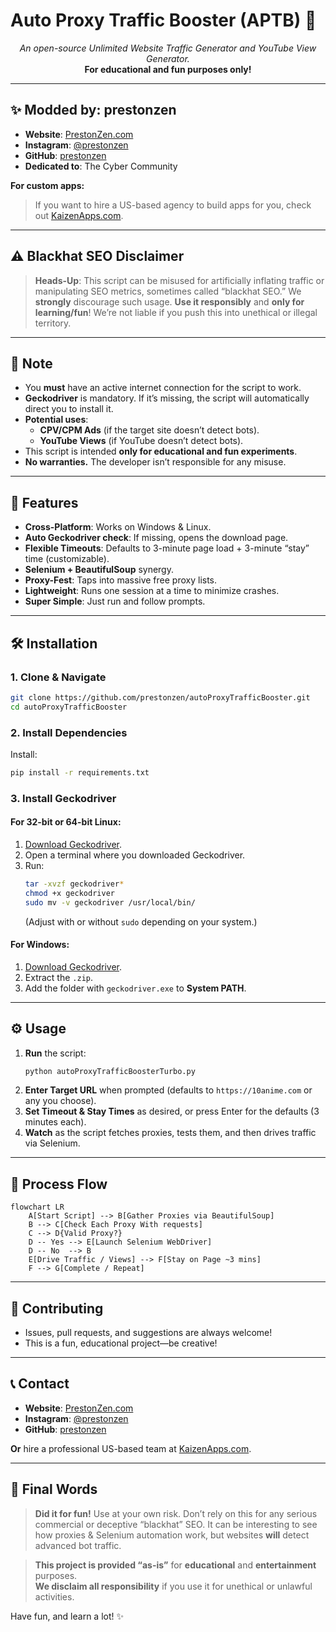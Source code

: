 # Auto Proxy Traffic Booster (APTB) 🚀

<p align="center">
  <em>An open-source Unlimited Website Traffic Generator and YouTube View Generator.</em><br>
  <strong>For educational and fun purposes only!</strong>
</p>

---

## ✨ Modded by: **prestonzen**  
- **Website**: [PrestonZen.com](https://prestonzen.com)  
- **Instagram**: [@prestonzen](https://www.instagram.com/prestonzen)  
- **GitHub**: [prestonzen](https://www.github.com/prestonzen)  
- **Dedicated to**: The Cyber Community  

**For custom apps:**  
> If you want to hire a US-based agency to build apps for you, check out [KaizenApps.com](https://kaizenapps.com).  

---

## ⚠️ Blackhat SEO Disclaimer

> **Heads-Up**: This script can be misused for artificially inflating traffic or manipulating SEO metrics, sometimes called “blackhat SEO.” We **strongly** discourage such usage. **Use it responsibly** and **only for learning/fun**! We’re not liable if you push this into unethical or illegal territory.

---

## 📝 Note

- You **must** have an active internet connection for the script to work.
- **Geckodriver** is mandatory. If it’s missing, the script will automatically direct you to install it.
- **Potential uses**:
  - **CPV/CPM Ads** (if the target site doesn’t detect bots).
  - **YouTube Views** (if YouTube doesn’t detect bots).
- This script is intended **only for educational and fun experiments**.
- **No warranties.** The developer isn’t responsible for any misuse.

---

## 🌟 Features

- **Cross-Platform**: Works on Windows & Linux.
- **Auto Geckodriver check**: If missing, opens the download page.
- **Flexible Timeouts**: Defaults to 3-minute page load + 3-minute “stay” time (customizable).
- **Selenium + BeautifulSoup** synergy.
- **Proxy-Fest**: Taps into massive free proxy lists.
- **Lightweight**: Runs one session at a time to minimize crashes.
- **Super Simple**: Just run and follow prompts.

---

## 🛠 Installation

### 1. Clone & Navigate

```bash
git clone https://github.com/prestonzen/autoProxyTrafficBooster.git
cd autoProxyTrafficBooster
```

### 2. Install Dependencies

Install:

```bash
pip install -r requirements.txt
```

### 3. Install Geckodriver

#### For 32-bit or 64-bit Linux:
1. [Download Geckodriver](https://github.com/mozilla/geckodriver/releases).
2. Open a terminal where you downloaded Geckodriver.
3. Run:
   ```bash
   tar -xvzf geckodriver*
   chmod +x geckodriver
   sudo mv -v geckodriver /usr/local/bin/
   ```
   (Adjust with or without `sudo` depending on your system.)

#### For Windows:
1. [Download Geckodriver](https://github.com/mozilla/geckodriver/releases).
2. Extract the `.zip`.
3. Add the folder with `geckodriver.exe` to **System PATH**.

---

## ⚙️ Usage

1. **Run** the script:
   ```bash
   python autoProxyTrafficBoosterTurbo.py
   ```
2. **Enter Target URL** when prompted (defaults to `https://10anime.com` or any you choose).
3. **Set Timeout & Stay Times** as desired, or press Enter for the defaults (3 minutes each).
4. **Watch** as the script fetches proxies, tests them, and then drives traffic via Selenium.

---

## 🔁 Process Flow

```mermaid
flowchart LR
    A[Start Script] --> B[Gather Proxies via BeautifulSoup]
    B --> C[Check Each Proxy With requests]
    C --> D{Valid Proxy?}
    D -- Yes --> E[Launch Selenium WebDriver]
    D -- No  --> B
    E[Drive Traffic / Views] --> F[Stay on Page ~3 mins]
    F --> G[Complete / Repeat]
```

---

## 🤝 Contributing

- Issues, pull requests, and suggestions are always welcome!
- This is a fun, educational project—be creative!

---

## 📞 Contact

- **Website**: [PrestonZen.com](https://prestonzen.com)  
- **Instagram**: [@prestonzen](https://www.instagram.com/prestonzen)  
- **GitHub**: [prestonzen](https://github.com/prestonzen)  

**Or** hire a professional US-based team at [KaizenApps.com](https://kaizenapps.com).

---

## 🎉 Final Words

> **Did it for fun!** Use at your own risk. Don’t rely on this for any serious commercial or deceptive “blackhat” SEO. It can be interesting to see how proxies & Selenium automation work, but websites **will** detect advanced bot traffic.  

> **This project is provided “as-is”** for **educational** and **entertainment** purposes.  
> **We disclaim all responsibility** if you use it for unethical or unlawful activities.  

Have fun, and learn a lot! ✨  
